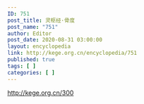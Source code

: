 ```yaml
---
ID: 751
post_title: 灵枢经·骨度
post_name: "751"
author: Editor
post_date: 2020-08-31 03:00:00
layout: encyclopedia
link: http://kege.org.cn/encyclopedia/751
published: true
tags: [ ]
categories: [ ]
---
```

http://kege.org.cn/300
